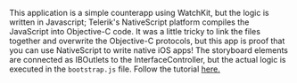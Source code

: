 This application is a simple counterapp using WatchKit, but the logic is written in Javascript; Telerik's NativeScript platform compiles the JavaScript into 
Objective-C code. It was a little tricky to link the files together and overwrite the Objective-C protocols, but this app is proof that you can use 
NativeScript to write native iOS apps! The storyboard elements are connected as IBOutlets to the InterfaceController, but the actual logic is 
executed in the ```bootstrap.js``` file. Follow the tutorial [here.](https://github.com/NativeScript/sample-iOS-WatchKit)
